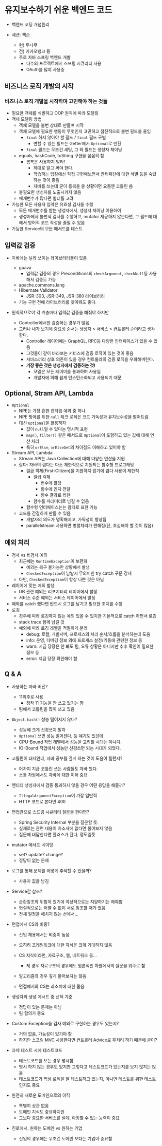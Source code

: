 # 유지보수하기 쉬운 백엔드 코드

- 백엔드 코딩 개념원리

- 세션: 잭슨
  - 현) 두나무
  - 전) 카카오뱅크 등
  - 주로 자바 스프링 백엔드 개발
    - 다수의 프로젝트에서 스프링 시큐리티 사용
    - OAuth를 많이 사용중



## 비즈니스 로직 개발의 시작

### 비즈니스 로직 개발을 시작하며 고민해야 하는 것들

- 필요한 객체를 식별하고 OOP 원칙에 따라 모델링
- 객체 모델링 방법
  -  객체 모델을 불변 상태로 만들며 시작
  - 객체 모델에 필요한 행동이 무엇인지 고민하고 점진적으로 불변 필드를 줄임
    - `final` 하지 않아야 할 필드 / `final` 필드 구별
      - 변할 수 있는 필드는 Getter에서 `Optional`로 반환
    - `final` 필드는 무조건 세팅, 그 외 필드는 생성자 체이닝
  - equals, hashCode, toString 구현을 꼼꼼히 함
    - 롬복은 사용하지 말라!
      - 제대로 알고 써야 한다.
      - 학습하는 입장에선 직접 구현해보면서 안티패턴에 대한 식별 등을 숙련하는 것이 좋음
      - 자바를 쓰는데 굳이 롬복을 쓸 상황이면 요즘엔 코틀린 씀
  - 불필요한 생성자를 노출시키지 않음
  - 매개변수가 많다면 빌더를 고려
- 가능한 모든 사용자 입력은 유효성 검사를 수행
  - 모든 매개변수를 받는 생성자에서, 생성자 체이닝 이용하여
  - 생성자에서 불변식 검사를 수행하고, mutator 제공하지 않는다면, 그 필드에 대해서 방어적 코드 작성을 줄일 수 있음
- 가능한 Service의 모든 메서드를 테스트



## 입력값 검증

- 자바에는 널리 쓰이는 라이브러리들이 있음

  - guava
    - 입력값 검증의 경우 Preconditions의 `checkArgument`, `checkNull`등 사용해서 검증도 가능
  - apache.commons.lang
  - Hibernate Validator
    - JSR-303, JSR-349, JSR-380 라이브러리
  - 기능 구현 전에 라이브러리를 찾아봐도 좋다.

- 원칙적으로야 각 계층마다 입력값 검증을 해줘야 하지만

  - Controller에서만 검증하는 경우가 많음
  - 그러나 내가 보기에 중요성 순서는 생성자 > 서비스 > 컨트롤러 순이라고 생각한다.
    - Controller 레이어에는 GraphQL, RPC등 다양한 인터페이스가 있을 수 있음
    - 그것들이 같이 바라보는 서비스에 검증 로직이 있는 것이 좋음
    - 서비스끼리 상호 의존이 있을 경우 컨트롤러의 검증 로직을 우회해버린다.
    - **가장 좋은 것은 생성자에서 검증하는 것!**
      - 모델은 모든 레이어를 통과하며 사용됨
      - 개발자에 의해 쉽게 인스턴스화되고 사용되기 때문

  

## Optional, Stram API, Lambda

- `Optional`
  - NPE는 가장 흔한 런타임 예외 중 하나
  - NPE 방어를 위한 `null` 체크 로직은 코드 가독성과 유지보수성을 떨어트림
  - 대신 `Optional`을 활용하자
    - 값이 `null`일 수 있다는 명시적 표현
    - `map()`, `filter()` 같은 메서드로 `Optional`이 포함하고 있는 값에 대해 연산 처리
    - 특히 `orElse`, `orElseGet`의 차이점도 이해하고 있어야 함
- Stream API, Lambda
  - Stream API는 Java Collection에 대해 다양한 연산을 지원
  - 람다: 자바의 람다는 다소 제한적으로 지원되는 함수형 프로그래밍
    - 일급 객체(First-Citizen)을 지원하지 않기에 람다 사용이 제한적
      - 일급 객체
        - 변수에 할당
        - 함수에 인자 전달
        - 함수 결과로 리턴
      - 함수를 파라미터로 넘길 수 없음
    - 함수형 인터페이스는는 람다로 표현 가능
  - 코드를 간결하게 만들 수 있음
    - 개발자의 의도가 명확해지고, 가독성이 향상됨
    - parallelstream 사용하면 병렬처리가 편해짐(단, 조심해야 할 것이 많음)



## 예외 처리

- 검사 vs 비검사 예외
  - 최근에는 `RuntimeException`이 보편화
    - 예외는 복구 불가능한 상황에서 발생
    - `CheckedException`이 남발시 무의미한 try catch 구문 강제
  - 다만, `CheckedException`이 항상 나쁜 것은 아님
- 레이어에 맞는 예외 발생
  - DB 관련 예외는 리포지터리 레이어에서 발생
  - 서비스 수준 예외는 서비스 레이어에서 발생
- 예외를 catch 했다면 반드시 로그를 남기고 필요한 조치를 수행
- 로깅
  - 경우에 따라 로깅하지 않는 예외 있을 수 있지만 기본적으로 catch 하면서 로깅
  - stack trace 함께 남길 것
  - 예외에 따라 로깅 레벨을 적절하게 분리
    - debug: 로컬, 개발서버, 프로세스의 처리 순서/흐름을 분석하는데 도움
    - info: 운영, 디버깅 정보 외에 프로세스 설정/기동에 관련한 정보 등
    - warn: 지금 당장은 안 봐도 됨, 오류 상황은 아니지만 추후 확인이 필요한 정보 등
    - error: 지금 당장 확인해야 함



## Q & A

- 사용하는 자바 버전?

  - 11위주로 사용
    - 정작 11 기능을 안 쓰고 있기는 함
  - 팀에서 코틀린을 많이 쓰고 있음

- `Object.hash()` 성능 떨어지지 않나?

  - 성능에 크게 신경쓰지 말자
  - `Optional` 쓰면 성능 떨어진다, 등 얘기도 있던데
  - CPU-Bound 작업 레벨에서 성능을 고려할 시대는 아니다.
  - IO-Bound 작업에서 성능만 신경쓰면 되는 시대가 되었다.

- 코틀린이 대세인데, 자바 공부를 깊게 하는 것이 도움이 될런지?

  - 어차피 지금 코틀린 쓰는 사람들도 자바 썼다.
  - 소통 차원에서도 자바에 대한 이해 중요

- 엔티티 생성자에서 검증 통과하지 않을 경우 어떤 응답을 해줄까?

  - `IllegalArgumentException`이 가장 일반적
  - HTTP 코드로 본다면 400

- 면접관으로 스프링 시큐리티 질문을 한다면?

  - Spring Security Internal 부분을 질문할 듯.
  - 실제로는 관련 내용이 자소서에 없다면 물어보지 않음
  - 질문에 대답한다면 플러스가 된다, 정도일듯

- mutator 메서드 네이밍

  - set? update? change?
  - 정답이 없는 문제

- 로그를 통해 문제를 어떻게 추적할 수 있을까?

  - 사용자 값을 남김

- Service간 참조?

  - 순환참조의 위험이 있기에 이상적으로는 지양하기는 해야함
  - 현실적으로는 어쩔 수 없이 서로 참조할 때가 있음
  - 전체 일정을 해치지 않는 선에서...

- 면접에서 CS의 비중?

  - 신입 채용에서는 비중이 높음
  - 오히려 프레임워크에 대한 지식은 크게 기대하지 않음
  - CS 지식이라면, 자료구조, 웹, 네트워크 등...
    - 제 경우 자료구조의 경우에도 원론적인 차원에서의 질문을 위주로 함
  - 알고리즘의 경우 깊게 물어보지는 않음

  - 면접에서의 CS는 최소치에 대한 물음

- 생성자와 생성 메서드 중 선택 기준
  - 정답이 있는 문제는 아님
  - 팀 합의가 중요
- Custom Exception을 검사 예외로 구현하는 경우도 있는지?
  - 거의 없음, 가능성이 있기야 함
  - 하지만 스프링 MVC 사용한다면 컨트롤러 Advice로 후처리 하기 때문에 굳이?
- 과제 테스트 시에 테스트코드
  - 테스트코드를 보는 경우 명시함
  - 명시 하지 않는 경우도 있지만 그렇다고 테스트코드가 있는지를 보지 않지는 않음
  - 테스트코드가 핵심 로직을 잘 테스트하고 있는지, 아니면 테스트를 위한 테스트인지도 중요
- 완전히 새로운 도메인으로의 이직
  - 특별히 상관 없음
  - 도메인 지식도 중요하지만
  - 그보다 중요한 서비스를 설계, 확장할 수 있는 능력이 중요
- 진로에서, 원하는 도메인 vs 원하는 기업
  - 신입의 경우에는 무조건 도메인 보다는 기업이 중요함